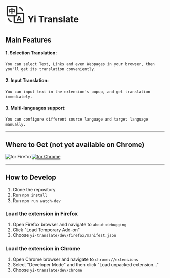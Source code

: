 # <sub><img src="src/icons/128.png" width=64px height=64px></sub> Yi Translate

## Main Features

#### 1. Selection Translation:
    You can select Text, Links and even Webpages in your browser, then you'll get its translation conveniently.
#### 2. Input Translation:
    You can input text in the extension's popup, and get translation immediately.
#### 3. Multi-languages support:
    You can configure different source language and target language manually.

---

## Where to Get (not yet available on Chrome)
[<img src="https://addons.cdn.mozilla.net/static/img/addons-buttons/AMO-button_1.png" align="left" alt="for Firefox">](https://addons.mozilla.org/firefox/addon/yi-translate/)

[<img src="https://developer.chrome.com/webstore/images/ChromeWebStore_BadgeWBorder_v2_206x58.png" alt="for Chrome">](https://chrome.google.com/webstore/detail/simple-translate/not-available-now)

---

## How to Develop

1. Clone the repository 
2. Run `npm install`
3. Run `npm run watch-dev`

### Load the extension in Firefox

1. Open Firefox browser and navigate to `about:debugging`
2. Click "Load Temporary Add-on"
3. Choose `yi-translate/dev/firefox/manifest.json`


### Load the extension in Chrome

1. Open Chrome browser and navigate to `chrome://extensions`
2. Select "Developer Mode" and then click "Load unpacked extension..."
3. Choose `yi-translate/dev/chrome`

